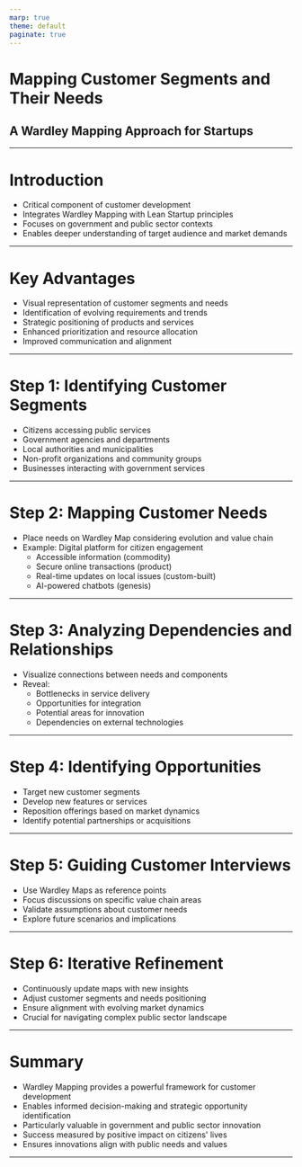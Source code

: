 ```yaml
---
marp: true
theme: default
paginate: true
---
```


# Mapping Customer Segments and Their Needs
## A Wardley Mapping Approach for Startups

---

# Introduction

- Critical component of customer development
- Integrates Wardley Mapping with Lean Startup principles
- Focuses on government and public sector contexts
- Enables deeper understanding of target audience and market demands

---

# Key Advantages

- Visual representation of customer segments and needs
- Identification of evolving requirements and trends
- Strategic positioning of products and services
- Enhanced prioritization and resource allocation
- Improved communication and alignment

---

# Step 1: Identifying Customer Segments

- Citizens accessing public services
- Government agencies and departments
- Local authorities and municipalities
- Non-profit organizations and community groups
- Businesses interacting with government services

---

# Step 2: Mapping Customer Needs

- Place needs on Wardley Map considering evolution and value chain
- Example: Digital platform for citizen engagement
  - Accessible information (commodity)
  - Secure online transactions (product)
  - Real-time updates on local issues (custom-built)
  - AI-powered chatbots (genesis)

---

# Step 3: Analyzing Dependencies and Relationships

- Visualize connections between needs and components
- Reveal:
  - Bottlenecks in service delivery
  - Opportunities for integration
  - Potential areas for innovation
  - Dependencies on external technologies

---

# Step 4: Identifying Opportunities

- Target new customer segments
- Develop new features or services
- Reposition offerings based on market dynamics
- Identify potential partnerships or acquisitions

---

# Step 5: Guiding Customer Interviews

- Use Wardley Maps as reference points
- Focus discussions on specific value chain areas
- Validate assumptions about customer needs
- Explore future scenarios and implications

---

# Step 6: Iterative Refinement

- Continuously update maps with new insights
- Adjust customer segments and needs positioning
- Ensure alignment with evolving market dynamics
- Crucial for navigating complex public sector landscape

---

# Summary

- Wardley Mapping provides a powerful framework for customer development
- Enables informed decision-making and strategic opportunity identification
- Particularly valuable in government and public sector innovation
- Success measured by positive impact on citizens' lives
- Ensures innovations align with public needs and values

---